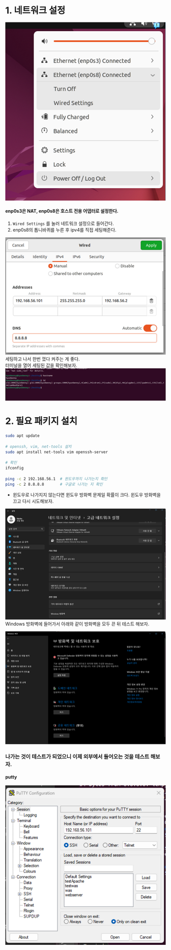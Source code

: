 # 1. 네트워크 설정

![](img/2/1.png)<br/>

#### enp0s3은 NAT, enp0s8은 호스트 전용 어댑터로 설정한다.
1. `Wired Settings` 를 눌러 네트워크 설정으로 들어간다.
2. enp0s8의 톱니바퀴를 누른 후 ipv4를 직접 세팅해준다.

![](img/2/2.png)<br/>
세팅하고 나서 한번 껐다 켜주는 게 좋다.<br/>
터미널을 열어 세팅된 값을 확인해보자.
![](img/2/3.png)<br/>

# 2. 필요 패키지 설치
```bash
sudo apt update

# openssh, vim, net-tools 설치
sudo apt install net-tools vim openssh-server

# 확인
ifconfig

ping -c 2 192.168.56.1  # 윈도우까지 나가는지 확인
ping -c 2 8.8.8.8       # 구글로 나가는 지 확인
```
- 윈도우로 나가지지 않는다면 윈도우 방화벽 문제일 확률이 크다.  윈도우 방화벽을 끄고 다시 시도해보자.

![](img/2/4.png)<br/>
Windows 방화벽에 들어가서 아래와 같이 방화벽을 모두 끈 뒤 테스트 해보자.<br/>

![](img/2/5.png)<br/>

### 나가는 것이 테스트가 되었으니 이제 외부에서 들어오는 것을 테스트 해보자.
#### putty
![](img/2/6.png)<br/>
